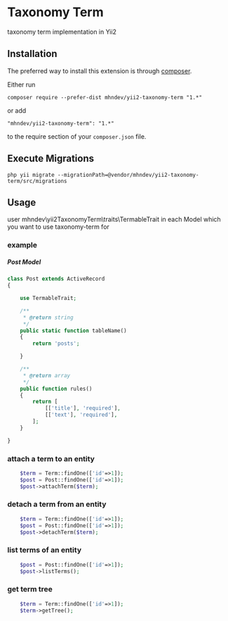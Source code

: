 Taxonomy Term
=============
taxonomy term implementation in Yii2

Installation
------------

The preferred way to install this extension is through [composer](http://getcomposer.org/download/).

Either run

```
composer require --prefer-dist mhndev/yii2-taxonomy-term "1.*"
```

or add

```
"mhndev/yii2-taxonomy-term": "1.*"
```

to the require section of your `composer.json` file.


## Execute Migrations

```
php yii migrate --migrationPath=@vendor/mhndev/yii2-taxonomy-term/src/migrations
```

Usage
-----
user mhndev\yii2TaxonomyTerm\traits\TermableTrait in each Model which you want to use taxonomy-term for

### example

##### Post Model
```php
class Post extends ActiveRecord
{

    use TermableTrait;

    /**
     * @return string
     */
    public static function tableName()
    {
        return 'posts';

    }

    /**
     * @return array
     */
    public function rules()
    {
        return [
            [['title'], 'required'],
            [['text'], 'required'],
        ];
    }

}

```


### attach a term to an entity
```php
    $term = Term::findOne(['id'=>1]);
    $post = Post::findOne(['id'=>1]);
    $post->attachTerm($term);

```
### detach a term from an entity
```php
    $term = Term::findOne(['id'=>1]);
    $post = Post::findOne(['id'=>1]);
    $post->detachTerm($term);

```
### list terms of an entity
```php
    $post = Post::findOne(['id'=>1]);
    $post->listTerms();

```
### get term tree
```php
    $term = Term::findOne(['id'=>1]);
    $term->getTree();
```
